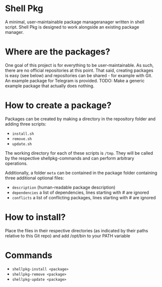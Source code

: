 # Shell Pkg
A minimal, user-maintainable package manageranager written in shell script.
Shell Pkg is designed to work alongside an existing package manager.

# Where are the packages?
One goal of this project is for everything to be user-maintainable. As such, there are no official repositories at this point. That said, creating packages is easy (see below) and repositories can be shared - for example with Git. An example package for Telegram is provided.
TODO: Make a generic example package that actually does nothing.

# How to create a package?
Packages can be created by making a directory in the repository folder and adding three scripts:

- `install.sh`
- `remove.sh`
- `update.sh`

The working directory for each of these scripts is `/tmp`. They will be called by the respective shellpkg-commands and can perform arbitrary operations.

Additionally, a folder `meta` can be contained in the package folder containing three additional optional files:

- `description` (human-readable package description)
- `dependencies` a list of dependencies, lines starting with # are ignored
- `conflicts` a list of conflicting packages, lines starting with # are ignored

# How to install?
Place the files in their respective directories (as indicated by their paths relative to this Git repo) and add /opt/bin to your PATH variable

# Commands

- `shellpkg-install <package>`
- `shellpkg-remove <package>`
- `shellpkg-update <package>`
